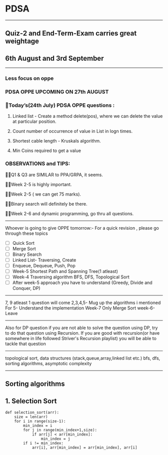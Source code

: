 # PDSA
***
## Quiz-2 and End-Term-Exam carries great weightage
## 6th August and 3rd September
***
### Less focus on oppe
### PDSA OPPE UPCOMING ON 27th AUGUST
### 📌Today’s(24th July) PDSA OPPE questions :

1. Linked list - Create a method delete(pos), where we can delete the value at particular position.

2. Count number of occurrence of value in List in logn times.

3. Shortest cable length - Kruskals algorithm.

4. Min Coins required to get a value

### OBSERVATIONS and TIPS:

☝🏻Q1 & Q3 are SIMILAR to PPA/GRPA, it seems.

☝🏻Week 2-5 is highly important.

☝🏻Week 2-5 ( we can get 75 marks).

☝🏻Binary search will definitely be there.

☝🏻Week 2-6 and dynamic programming, go thru all questions.
***
Whoever is going to give OPPE tomorrow:-
For a quick revision , please go through these topics

- [ ] Quick Sort
- [ ] Merge Sort
- [ ] Binary Search
- [ ] Linked List- Traversing, Create
- [ ] Enqueue, Dequeue, Push, Pop
- [ ] Week-5 Shortest Path and Spanning Tree(1 atleast)
- [ ] Week-4 Traversing algorithm BFS, DFS, Topological Sort
- [ ] After week-5 approach you have to understand (Greedy, Divide and Conquer, DP)
***
7, 9 atleast 1 question will come
2,3,4,5- Mug up the algorithms i mentioned
For 5- Understand the implementation
Week-7 Only Merge Sort 
week-6- Leave
***
Also for DP question if you are not able to solve the question using DP, try to do that question using Recursion. If you are good with recursion(or have somewhere in life followed Striver's Recursion playlist) you will be able to tackle that question
***
topological sort, data structures (stack,queue,array,linked list etc.) bfs, dfs, sorting algorithms, asymptotic complexity
***
## Sorting algorithms
## 1. Selection Sort
```python:
def selection_sort(arr):
    size = len(arr)
    for i in range(size-1):
        min_index = i
        for j in range(min_index+1,size):
            if arr[j] < arr[min_index]:
                min_index = j
        if i != min_index:
            arr[i], arr[min_index] = arr[min_index], arr[i]

```
